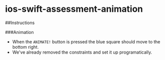 # ios-swift-assessment-animation


##Instructions

###Animation
* When the `ANIMATE!` button is pressed the blue square should move to the bottom right.
* We've already removed the constraints and set it up programatically. 
